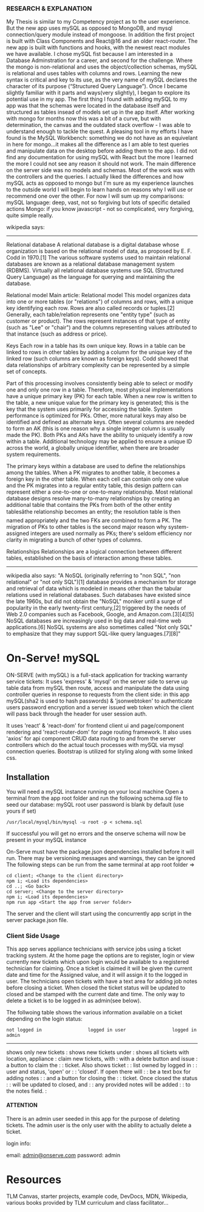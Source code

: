 ### RESEARCH & EXPLANATION ###
My Thesis is similar to my Competency project as to the user experience. But the new app uses mySQL as opposed to MongoDB, and mysql connection/query module instead of mongoose. In addition the first project is built with Class Components and React@16 and an older react-router. The new app is built with functions and hooks, with the newest react modules we have available.
I chose mySQL fist because I am interested in a Database Adminstration for a career, and second for the challenge. Where the mongo is non-relational and uses the object/collection schemas, mySQL is relational and uses tables with columns and rows.
Learning the new syntax is critical and key to its use, as the very name of mySQL declares the character of its purpose (“Structured Query Language”). Once I became slightly familiar with it parts and ways(very slightly), I began to explore its potential use in my app. 
The first thing I found with adding mySQL to my app was that the schemas were located in the database itself and structured as tables insead of models set up in the app itself. After working with mongo for months now this was a bit of a curve, but with determination, the canvas and the outdated stack overflow - I was able to understand enough to tackle the quest.
A pleasing tool in my efforts I have found is the MySQL Workbench: something we do not have as an equivelant in here for mongo...it makes all the difference as I am able to test queries and manipulate data on the desktop before adding them to the app. I did not find any documentation for using mySQL with React but the more I learned the more I could not see any reason it should not work. The main difference on the server side was no models and schemas. Most of the work was with the controllers and the queries. I actually liked the differences and how mySQL acts as opposed to mongo but I'm sure as my experience launches to the outside world I will begin to learn hands on reasons why I will use or recommend one over the other.  For now I will sum up my comparisons:
mySQL language: deep, vast, not so forgiving but lots of specific detailed actions
Mongo: if you know javascript - not so complicated, very forgiving, quite simple really.

wikipedia says:
********************
Relational database
A relational database is a digital database whose organization is based on the relational model of data, as proposed by E. F. Codd in 1970.[1] The various software systems used to maintain relational databases are known as a relational database management system (RDBMS). Virtually all relational database systems use SQL (Structured Query Language) as the language for querying and maintaining the database.

Relational model
Main article: Relational model
This model organizes data into one or more tables (or "relations") of columns and rows, with a unique key identifying each row. Rows are also called records or tuples.[2] Generally, each table/relation represents one "entity type" (such as customer or product). The rows represent instances of that type of entity (such as "Lee" or "chair") and the columns representing values attributed to that instance (such as address or price).

Keys
Each row in a table has its own unique key. Rows in a table can be linked to rows in other tables by adding a column for the unique key of the linked row (such columns are known as foreign keys). Codd showed that data relationships of arbitrary complexity can be represented by a simple set of concepts.

Part of this processing involves consistently being able to select or modify one and only one row in a table. Therefore, most physical implementations have a unique primary key (PK) for each table. When a new row is written to the table, a new unique value for the primary key is generated; this is the key that the system uses primarily for accessing the table. System performance is optimized for PKs. Other, more natural keys may also be identified and defined as alternate keys. Often several columns are needed to form an AK (this is one reason why a single integer column is usually made the PK). Both PKs and AKs have the ability to uniquely identify a row within a table. Additional technology may be applied to ensure a unique ID across the world, a globally unique identifier, when there are broader system requirements.

The primary keys within a database are used to define the relationships among the tables. When a PK migrates to another table, it becomes a foreign key in the other table. When each cell can contain only one value and the PK migrates into a regular entity table, this design pattern can represent either a one-to-one or one-to-many relationship. Most relational database designs resolve many-to-many relationships by creating an additional table that contains the PKs from both of the other entity tablesâthe relationship becomes an entity; the resolution table is then named appropriately and the two FKs are combined to form a PK. The migration of PKs to other tables is the second major reason why system-assigned integers are used normally as PKs; there's seldom efficiency nor clarity in migrating a bunch of other types of columns.

Relationships
Relationships are a logical connection between different tables, established on the basis of interaction among these tables.

***************************
wikipedia also says:
"A NoSQL (originally referring to "non SQL", "non relational" or "not only SQL")[1] database provides a mechanism for storage and retrieval of data which is modeled in means other than the tabular relations used in relational databases. Such databases have existed since the late 1960s, but did not obtain the "NoSQL" moniker until a surge of popularity in the early twenty-first century,[2] triggered by the needs of Web 2.0 companies such as Facebook, Google, and Amazon.com.[3][4][5] NoSQL databases are increasingly used in big data and real-time web applications.[6] NoSQL systems are also sometimes called "Not only SQL" to emphasize that they may support SQL-like query languages.[7][8]"

# On-Serve! mySQL #

ON-SERVE (with mySQL) is a full-stack application for tracking warranty service tickets: It uses 'express' & 'mysql' on the server side to serve up table data from mySQL then route, access and manipulate the data using controller queries in response to requests from the client side: in this app mySQL(sha2 is used to hash passwords) & 'jsonwebtoken' to authenticate users password encryption and a server issued web token which the client will pass back through the header for user session auth.

It uses 'react' & 'react-dom' for frontend client ui and page/component rendering and 'react-router-dom' for page routing framework. It also uses 'axios' for api component CRUD data routing to and from the server controllers which do the actual touch processes with mySQL via mysql connection queries. Bootstrap is utilized for styling along with some linked css.

## Installation ##

You will need a mySQL instance running on your local machine
Open a terminal from the app root folder and run the following schema.sql file to seed our database: mySQL root user password is blank by default (use yours if set)

```shell
/usr/local/mysql/bin/mysql -u root -p < schema.sql
```
If successful you will get no errors and the onserve schema will now be present in your mySQL instance

On-Serve must have the package.json dependencies installed before it will run.
There may be versioning messages and warnings, they can be ignored
The following steps can be run from the same terminal at app root folder =>

```shell
cd client; <Change to the client directory>
npm i; <Load its dependencies>
cd ..; <Go back>
cd server; <Change to the server directory>
npm i; <Load its dependencies>
npm run app <Start the app from server folder>
```
The server and the client will start using the concurrently app script in the server package.json file.

### Client Side Usage ###

This app serves appliance technicians with service jobs using a ticket tracking system. At the home page the options are to register, login or view currently new tickets which upon login would be available to a registered technician for claiming.  Once a ticket is claimed it will be given the current date and time for the Assigned value, and it will assign it to the logged in user. The technicians open tickets with have a text area for adding job notes before closing a ticket. When closed the ticket status will be updated to closed and be stamped with the current date and time. The only way to delete a ticket is to be logged in as admin(see below).



The follwoing table shows the various information available on a ticket depending on the login status:

    not logged in                 logged in user                 logged in admin
************************************************************************************
shows only new tickets    : shows new tickets under          : shows all tickets
with location, appliance  : claim new tickets, with          : with a delete button
and issue                 : a button to claim the            :
                          : ticket. Also shows ticket        :
                          : list owned by logged in          :
                          : user and status, 'open' or       :
                          : 'closed'. If open there will     :
                          : be a text box for adding notes   :
                          : and a button for closing the     :
                          : ticket. Once closed the status   :
                          : will be updated to closed, and   :
                          : any provided notes will be added :
                          : to the notes field.              :


#### ATTENTION ####

There is an admin user seeded in this app for the purpose of deleting tickets. The admin user is the only user with the ability to actually delete a ticket.

login info:

email: admin@onserve.com
password: admin

# Resources #
TLM Canvas, starter projects, example code, DevDocs, MDN, Wikipedia, various books provided by TLM curriculum and class facilitator...
